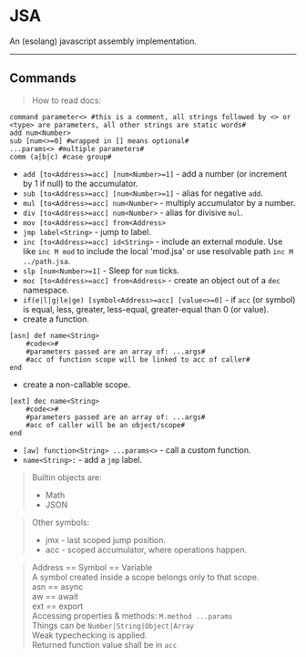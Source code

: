  
# JSA  
  
An (esolang) javascript assembly implementation.  
  
  ***  
  
## Commands  
  
> How to read docs:  
  
```text
command parameter<> #this is a comment, all strings followed by <> or <type> are parameters, all other strings are static words#
add num<Number>
sub [num<>=0] #wrapped in [] means optional#
...params<> #multiple parameters#
comm (a|b|c) #case group#
```  
  
* `add [to<Address>=acc] [num<Number>=1]` - add a number (or increment by 1 if null) to the accumulator.  
* `sub [to<Address>=acc] [num<Number>=1]` - alias for negative `add`.  
* `mul [to<Address>=acc] num<Number>` - multiply accumulator by a number.  
* `div [to<Address>=acc] num<Number>` - alias for divisive `mul`.  
* `mov [to<Address>=acc] from<Address>`  
* `jmp label<String>` - jump to label.  
* `inc [to<Address>=acc] id<String>` - include an external module. Use like `inc M mod` to include the local 'mod.jsa' or use resolvable path `inc M ../path.jsa`.  
* `slp [num<Number>=1]` - Sleep for `num` ticks.  
* `moc [to<Address>=acc] from<Address>` - create an object out of a `dec` namespace.  
* `if(e|l|g|le|ge) [symbol<Address>=acc] [value<>=0]` - if `acc` (or symbol) is equal, less, greater, less-equal, greater-equal than 0 (or value).  
* create a function.  

```text
[asn] def name<String>
    #code<>#
    #parameters passed are an array of: ...args#
    #acc of function scope will be linked to acc of caller#
end
```  

* create a non-callable scope.  

```text
[ext] dec name<String>
    #code<>#
    #parameters passed are an array of: ...args#
    #acc of caller will be an object/scope#
end
```  

* `[aw] function<String> ...params<>` - call a custom function.  
* `name<String>:` - add a `jmp` label.  
  
> Builtin objects are:  
> * Math  
> * JSON  
  
> Other symbols:  
> * jmx - last scoped jump position.  
> * acc - scoped accumulator, where operations happen.  
  
> Address == Symbol == Variable  
> A symbol created inside a scope belongs only to that scope.  
> asn == async  
> aw == await  
> ext == export  
> Accessing properties & methods:
> `M.method ...params`  
> Things can be `Number|String|Object|Array`  
> Weak typechecking is applied.  
> Returned function value shall be in `acc`  
  